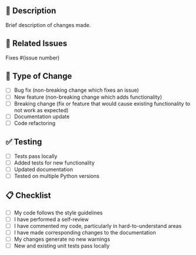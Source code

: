 ## 📝 Description

Brief description of changes made.

## 🔗 Related Issues

Fixes #(issue number)

## 🧪 Type of Change

- [ ] Bug fix (non-breaking change which fixes an issue)
- [ ] New feature (non-breaking change which adds functionality)
- [ ] Breaking change (fix or feature that would cause existing functionality to not work as expected)
- [ ] Documentation update
- [ ] Code refactoring

## ✅ Testing

- [ ] Tests pass locally
- [ ] Added tests for new functionality
- [ ] Updated documentation
- [ ] Tested on multiple Python versions

## 📋 Checklist

- [ ] My code follows the style guidelines
- [ ] I have performed a self-review
- [ ] I have commented my code, particularly in hard-to-understand areas
- [ ] I have made corresponding changes to the documentation
- [ ] My changes generate no new warnings
- [ ] New and existing unit tests pass locally

